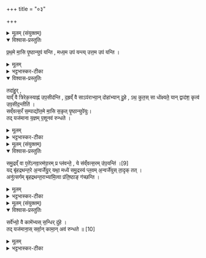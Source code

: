 +++
title = "०३"

+++

<details><summary>मूलम् (संयुक्तम्)</summary>

प्र॒थ॒मे मा॒सि पृ॒ष्ठान्युप॑ यन्ति मध्य॒म उप॑ यन्त्युत्त॒म उप॑ यन्ति॒ तदा॑हु॒र्याव्ँवै त्रिरेक॒स्याह्न॑ उप॒सीद॑न्ति द॒ह्रव्ँवै साऽप॑राभ्या॒न्दोहा॑भ्यान्दु॒हेऽथ॒ कुत॒स्सा धो॑क्ष्यते॒ यान्द्वाद॑श॒ कृत्व॑ उप॒सीद॒न्तीति॑ सव्ँवत्स॒रँ स॒म्पाद्यो॑त्त॒मे मा॒सि स॒कृत्पृ॒ष्ठान्युपे॑यु॒स्तद्यज॑माना य॒ज्ञम्प॒शूनव॑ रुन्धते
</details>

<details open><summary>विश्वास-प्रस्तुतिः</summary>

प्र॒थ॒मे मा॒सि पृ॒ष्ठान्युप॑ यन्ति , मध्य॒म उप॑ यन्त्य् उत्त॒म उप॑ यन्ति ।  
</details>

<details><summary>मूलम्</summary>

प्र॒थ॒मे मा॒सि पृ॒ष्ठान्युप॑ यन्ति , मध्य॒म उप॑ यन्त्य् उत्त॒म उप॑ यन्ति ।  
</details>

<details><summary>भट्टभास्कर-टीका</summary>

1उक्तं मासिमासि पृष्ठोपेतं दशमास्यं द्वादशमास्यं च द्विप्रकारं गवामयनम् । इदानीं तृतीयं प्रस्तूयते - प्रथम इत्यादि ॥ प्रथममध्यमोत्तमेष्वेव मासेषु पृष्ठान्युपेयुरिति । अथैतत्तृतीयदूषणेन चतुर्थं दर्शयति -
</details>

<details open><summary>विश्वास-प्रस्तुतिः</summary>

तदा॑हु॒र् ,  
याव्ँ वै त्रिरेक॒स्याह्न॑ उप॒सीद॑न्ति ,
द॒ह्रव्ँ वै साऽप॑राभ्या॒न् दोहा॑भ्यान् दु॒हे , ऽथ॒ कुत॒स् सा धो॑क्ष्यते॒ यान् द्वाद॑श॒ कृत्व॑ उप॒सीद॒न्तीति॑ ।  
सव्ँवत्स॒रँ स॒म्पाद्यो॑त्त॒मे मा॒सि स॒कृत् पृ॒ष्ठान्युपे॑युः।  
तद् यज॑माना य॒ज्ञम् प॒शूनव॑ रुन्धते ।
</details>

<details><summary>मूलम्</summary>

तदा॑हु॒र् ,  
याव्ँ वै त्रिरेक॒स्याह्न॑ उप॒सीद॑न्ति ,
द॒ह्रव्ँ वै साऽप॑राभ्या॒न् दोहा॑भ्यान् दु॒हे , ऽथ॒ कुत॒स् सा धो॑क्ष्यते॒ यान् द्वाद॑श॒ कृत्व॑ उप॒सीद॒न्तीति॑ ।  
सव्ँवत्स॒रँ स॒म्पाद्यो॑त्त॒मे मा॒सि स॒कृत् पृ॒ष्ठान्युपे॑युः।  
तद् यज॑माना य॒ज्ञम् प॒शूनव॑ रुन्धते ।
</details>

<details><summary>भट्टभास्कर-टीका</summary>

तदाहुरिति । तत् तदर्थं या गामेकस्याह्नस्त्रिरुपसीदन्ति दुहन्ति सा अपराभ्यां द्वितीयतृतीयाभ्यां दह्रमल्पमेव क्षीरं दुहे दुग्धे हरति यदेवं सा कुतो धोक्ष्यते यां सत्रधेनुं द्वादकृत्व उपसीदन्ति न किंचिदपि सा दुग्धे । तस्मादभिप्लवैरेव संवत्सरं संपाद्य उत्तमे मासि सकृत्पृष्ठान्युपेयुः । ततो यजमानाः यज्ञं धेनुस्थानीयं पशूंश्च तत्क्षीरस्थानीयानवरुन्धते । दुह इति कर्मकर्तरि 'न दुहस्नुनमाम्' इति यगभावः । 'लोपस्त' इत्यादिना तलोपः ॥
</details>

<details><summary>मूलम् (संयुक्तम्)</summary>

समु॒द्रव्ँवै [9]  
ए॒ते॑ऽनवा॒रम॑पा॒रम्प्र प्ल॑वन्ते॒ ये स॑व्ँवत्स॒रमु॑प॒यन्ति॒ यद्बृ॑हद्रथन्त॒रे अ॒न्वर्जे॑यु॒र्यथा॒ मध्ये॑ समु॒द्रस्य॑ प्ल॒वम॒न्वर्जे॑युस्ता॒दृक्तदनु॑त्सर्गम्बृहद्रथन्त॒राभ्या॑मि॒त्वा प्र॑ति॒ष्ठाङ्ग॑च्छन्ति॒
</details>

<details open><summary>विश्वास-प्रस्तुतिः</summary>

समु॒द्रव्ँ वा  ए॒ते॑ऽनवा॒रम॑पा॒रम् प्र प्ल॑वन्ते॒ , ये स॑व्ँवत्स॒रम् उ॑प॒यन्ति॑ ।[9]  
यद् बृ॑हद्रथन्त॒रे अ॒न्वर्जे॑यु॒र् यथा॒ मध्ये॑ समु॒द्रस्य॑ प्ल॒वम् अ॒न्वर्जे॑युस् ता॒दृक् तत् ।  
अनु॑त्सर्गम् बृहद्रथन्त॒राभ्या॑मि॒त्वा प्र॑ति॒ष्ठाङ् ग॑च्छन्ति ।
</details>

<details><summary>मूलम्</summary>

समु॒द्रव्ँ वा  ए॒ते॑ऽनवा॒रम॑पा॒रम् प्र प्ल॑वन्ते॒ , ये स॑व्ँवत्स॒रम् उ॑प॒यन्ति॑ ।[9]  
यद् बृ॑हद्रथन्त॒रे अ॒न्वर्जे॑यु॒र् यथा॒ मध्ये॑ समु॒द्रस्य॑ प्ल॒वम् अ॒न्वर्जे॑युस् ता॒दृक् तत् ।  
अनु॑त्सर्गम् बृहद्रथन्त॒राभ्या॑मि॒त्वा प्र॑ति॒ष्ठाङ् ग॑च्छन्ति ।
</details>

<details><summary>भट्टभास्कर-टीका</summary>

2समुद्रं वा इत्यादि - परागर्वाक्तीरे पारावारौ, ताभ्यां रहितं समुद्रमेते प्तप्लवन्ते ये संवत्सरमुपयन्ति । अगाधं अपारमित्येके । तत्र यद्बृहद्रथन्तरे अन्वर्जेयुः अविच्छेदेन स्वीकुर्युः तत्समुद्रस्य मध्ये प्लवस्वीकरणसदृशं वेदितव्यम् । अर्ज आर्जने, तस्मात् अमुत्सर्गमनुत्सृज्य छान्दसो णमुल् । अनुत्सृष्टबृहद्रथन्तरप्लवा एव ताभ्यां इत्या संवत्सरं समुद्रं समतीत्य प्रतिष्ठां गच्छन्ति ॥
</details>

<details><summary>मूलम् (संयुक्तम्)</summary>

सर्वे॑भ्यो॒ वै कामे॑भ्यस्स॒न्धिर्दु॑हे॒ तद्यज॑माना॒स्सर्वा॒न्कामा॒नव॑ रुन्धते ॥ [10]  
</details>

<details open><summary>विश्वास-प्रस्तुतिः</summary>

सर्वे॑भ्यो॒ वै कामे॑भ्यस् स॒न्धिर् दु॑हे ।  
तद् यज॑माना॒स् सर्वा॒न् कामा॒न् अव॑ रुन्धते ॥ [10]
</details>

<details><summary>मूलम्</summary>

सर्वे॑भ्यो॒ वै कामे॑भ्यस् स॒न्धिर् दु॑हे ।  
तद् यज॑माना॒स् सर्वा॒न् कामा॒न् अव॑ रुन्धते ॥ [10]
</details>

<details><summary>भट्टभास्कर-टीका</summary>

3सर्वेभ्य इत्यादि ॥ सन्धिः सकृद्दोह्या गौः न पुनःपुनर्दोह्या । सन्धिर्हि सर्वेभ्यः कामेभ्यः पर्याप्तं क्षीरं दुहे दुग्धे; तद्वत्सत्रधेनुरपि सकृत्पृष्ठोपयानेन सन्धिसदृशी सकृदेव सर्वान्कामान् दुग्धे । तस्माद्दोहनस्थानीयं पृष्ठोपयानं सकृत्कुर्वन्तो यजमानाः सर्वान्कामानवरुन्धत इति । अन्य आहुः - अन्यवत्सदोह्या गौः सन्धिरिति । सा हि सर्वकामपर्याप्तं क्षीरं पुनर्दोहेन क्षरति तद्वत्सत्रसन्धिरपि अन्यवत्सस्थानीयाभ्यां बृहद्रथन्तराभ्यामनुत्सर्गेण दुह्यमाना सर्वान् कामान् प्रयच्छतीति ॥
इति सप्तमे पञ्चमे तृतीयोनुवाकः ॥  
</details>

